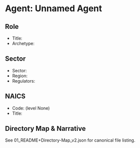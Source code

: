 # Agent: Unnamed Agent

## Role
- Title: 
- Archetype: 

## Sector
- Sector: 
- Region: 
- Regulators: 

## NAICS
- Code:  (level None)
- Title: 

## Directory Map & Narrative
See 01_README+Directory-Map_v2.json for canonical file listing.
